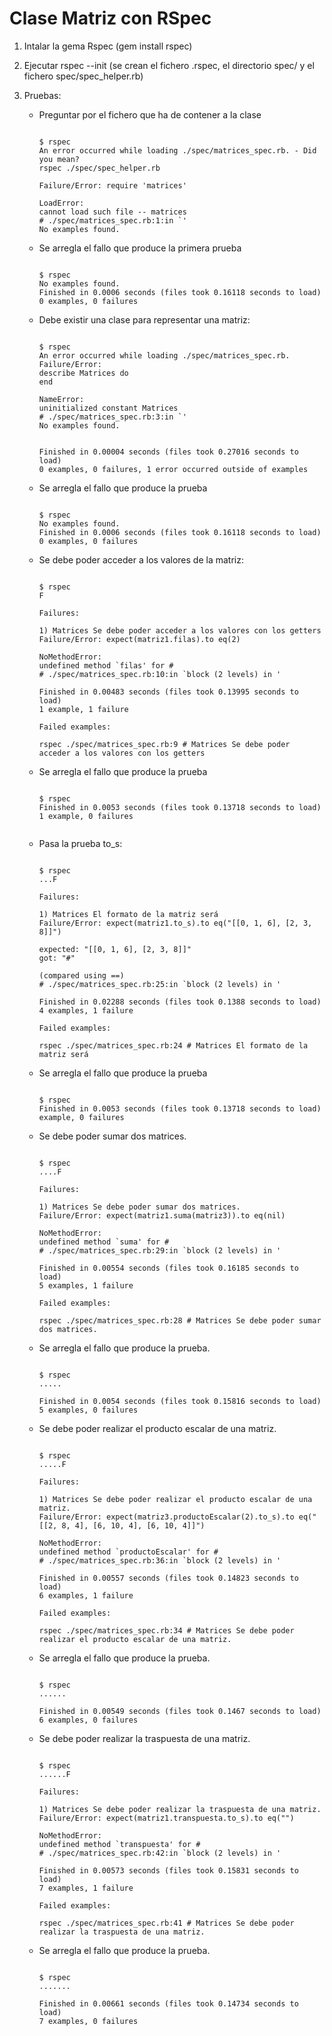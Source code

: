 # Clase Matriz con RSpec

1. Intalar la gema Rspec (gem install rspec)

2. Ejecutar rspec --init (se crean el fichero .rspec, el directorio spec/ y el fichero spec/spec\_helper.rb)

3. Pruebas:
    - Preguntar por el fichero que ha de contener a la clase
      <pre><code> 
      $ rspec
      An error occurred while loading ./spec/matrices_spec.rb. - Did you mean?
      rspec ./spec/spec_helper.rb

      Failure/Error: require 'matrices'

      LoadError:
      cannot load such file -- matrices
      # ./spec/matrices_spec.rb:1:in `<top (required)>'
      No examples found.
      </code></pre>
    - Se arregla el fallo que produce la primera prueba
      <pre><code> 
      $ rspec
      No examples found.
      Finished in 0.0006 seconds (files took 0.16118 seconds to load)
      0 examples, 0 failures
      </code></pre>
    - Debe existir una clase para representar una matriz: 
      <pre><code> 
      $ rspec
      An error occurred while loading ./spec/matrices_spec.rb.
      Failure/Error:
      describe Matrices do
      end

      NameError:
      uninitialized constant Matrices
      # ./spec/matrices_spec.rb:3:in `<top (required)>'
      No examples found.


      Finished in 0.00004 seconds (files took 0.27016 seconds to load)
      0 examples, 0 failures, 1 error occurred outside of examples
      </code></pre>
    - Se arregla el fallo que produce la prueba
      <pre><code> 
      $ rspec
      No examples found.
      Finished in 0.0006 seconds (files took 0.16118 seconds to load)
      0 examples, 0 failures
      </code></pre>
    - Se debe poder acceder a los valores de la matriz:
      <pre><code> 
      $ rspec
      F

      Failures:

      1) Matrices Se debe poder acceder a los valores con los getters
      Failure/Error: expect(matriz1.filas).to eq(2)

      NoMethodError:
      undefined method `filas' for #<Matrices:0x00005589f53568b0>
      # ./spec/matrices_spec.rb:10:in `block (2 levels) in <top (required)>'

      Finished in 0.00483 seconds (files took 0.13995 seconds to load)
      1 example, 1 failure

      Failed examples:

      rspec ./spec/matrices_spec.rb:9 # Matrices Se debe poder acceder a los valores con los getters
      </code></pre>
    - Se arregla el fallo que produce la prueba
      <pre><code> 
      $ rspec
      Finished in 0.0053 seconds (files took 0.13718 seconds to load)
      1 example, 0 failures

      </code></pre>
    - Pasa la prueba to_s:
      <pre><code> 
      $ rspec
      ...F

      Failures:

      1) Matrices El formato de la matriz será
      Failure/Error: expect(matriz1.to_s).to eq("[[0, 1, 6], [2, 3, 8]]")

      expected: "[[0, 1, 6], [2, 3, 8]]"
      got: "#<Matrices:0x0000559f86d0c660>"

      (compared using ==)
      # ./spec/matrices_spec.rb:25:in `block (2 levels) in <top (required)>'

      Finished in 0.02288 seconds (files took 0.1388 seconds to load)
      4 examples, 1 failure

      Failed examples:

      rspec ./spec/matrices_spec.rb:24 # Matrices El formato de la matriz será
      </code></pre>
    - Se arregla el fallo que produce la prueba
      <pre><code> 
      $ rspec
      Finished in 0.0053 seconds (files took 0.13718 seconds to load)
      example, 0 failures
      </code></pre>
    - Se debe poder sumar dos matrices.
      <pre><code> 
      $ rspec
      ....F

      Failures:

      1) Matrices Se debe poder sumar dos matrices.
      Failure/Error: expect(matriz1.suma(matriz3)).to eq(nil)

      NoMethodError:
      undefined method `suma' for #<Matrices:0x00005557689c3eb0>
      # ./spec/matrices_spec.rb:29:in `block (2 levels) in <top (required)>'

      Finished in 0.00554 seconds (files took 0.16185 seconds to load)
      5 examples, 1 failure

      Failed examples:

      rspec ./spec/matrices_spec.rb:28 # Matrices Se debe poder sumar dos matrices.
      </code></pre>
    - Se arregla el fallo que produce la prueba.
      <pre><code> 
      $ rspec
      .....

      Finished in 0.0054 seconds (files took 0.15816 seconds to load)
      5 examples, 0 failures
      </code></pre>
    - Se debe poder realizar el producto escalar de una matriz.
      <pre><code> 
      $ rspec
      .....F

      Failures:

      1) Matrices Se debe poder realizar el producto escalar de una matriz.
      Failure/Error: expect(matriz3.productoEscalar(2).to_s).to eq("[[2, 8, 4], [6, 10, 4], [6, 10, 4]]")

      NoMethodError:
      undefined method `productoEscalar' for #<Matrices:0x000055af03c6e3e8>
      # ./spec/matrices_spec.rb:36:in `block (2 levels) in <top (required)>'

      Finished in 0.00557 seconds (files took 0.14823 seconds to load)
      6 examples, 1 failure

      Failed examples:

      rspec ./spec/matrices_spec.rb:34 # Matrices Se debe poder realizar el producto escalar de una matriz.
      </code></pre>
    - Se arregla el fallo que produce la prueba.
      <pre><code> 
      $ rspec
      ......

      Finished in 0.00549 seconds (files took 0.1467 seconds to load)
      6 examples, 0 failures
      </code></pre>
    - Se debe poder realizar la traspuesta de una matriz.
      <pre><code> 
      $ rspec
      ......F

      Failures:

      1) Matrices Se debe poder realizar la traspuesta de una matriz.
      Failure/Error: expect(matriz1.transpuesta.to_s).to eq("")

      NoMethodError:
      undefined method `transpuesta' for #<Matrices:0x000055738057ab90>
      # ./spec/matrices_spec.rb:42:in `block (2 levels) in <top (required)>'

      Finished in 0.00573 seconds (files took 0.15831 seconds to load)
      7 examples, 1 failure

      Failed examples:

      rspec ./spec/matrices_spec.rb:41 # Matrices Se debe poder realizar la traspuesta de una matriz.
      </code></pre>
    - Se arregla el fallo que produce la prueba.
      <pre><code> 
      $ rspec
      .......

      Finished in 0.00661 seconds (files took 0.14734 seconds to load)
      7 examples, 0 failures
      </code></pre>